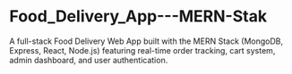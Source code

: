 # Food_Delivery_App---MERN-Stak
A full-stack Food Delivery Web App built with the MERN Stack (MongoDB, Express, React, Node.js) featuring real-time order tracking, cart system, admin dashboard, and user authentication.
